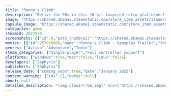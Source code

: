```yaml
---
title: "Ronny's Climb"
description: "Relive the 90s in this 16-bit inspired retro platformer! Explore colorful worlds alongside Ronny and their adorable furry friends and help them jump, dash and fight their way to the top of the mountain. Can you overcome the challenges and reach the summit?"
image: "https://shared.akamai.steamstatic.com/store_item_assets/steam/apps/2827570/header.jpg?t=1732004084"
capsule_image: "https://shared.akamai.steamstatic.com/store_item_assets/steam/apps/2827570/16283cd33dd3d64abf33f703c73e28286d61a2b2/capsule_231x87.jpg?t=1732004084"
categories: game
steamid: 2827570
screenshots: [{"id":0,"path_thumbnail":"https://shared.akamai.steamstatic.com/store_item_assets/steam/apps/2827570/ss_bea41a3511ab613c6440e2d5ac2801d81a9b2e5f.600x338.jpg?t=1732004084","path_full":"https://shared.akamai.steamstatic.com/store_item_assets/steam/apps/2827570/ss_bea41a3511ab613c6440e2d5ac2801d81a9b2e5f.1920x1080.jpg?t=1732004084"},{"id":1,"path_thumbnail":"https://shared.akamai.steamstatic.com/store_item_assets/steam/apps/2827570/ss_e524e24ae3f52aea409e6533e0f7effb461ad9da.600x338.jpg?t=1732004084","path_full":"https://shared.akamai.steamstatic.com/store_item_assets/steam/apps/2827570/ss_e524e24ae3f52aea409e6533e0f7effb461ad9da.1920x1080.jpg?t=1732004084"},{"id":2,"path_thumbnail":"https://shared.akamai.steamstatic.com/store_item_assets/steam/apps/2827570/ss_dbff6a2fe8b59a21246e06896d02b1e792a20a5a.600x338.jpg?t=1732004084","path_full":"https://shared.akamai.steamstatic.com/store_item_assets/steam/apps/2827570/ss_dbff6a2fe8b59a21246e06896d02b1e792a20a5a.1920x1080.jpg?t=1732004084"},{"id":3,"path_thumbnail":"https://shared.akamai.steamstatic.com/store_item_assets/steam/apps/2827570/ss_591a8bc389777dd4e73cb5a75d842ea4076f47a5.600x338.jpg?t=1732004084","path_full":"https://shared.akamai.steamstatic.com/store_item_assets/steam/apps/2827570/ss_591a8bc389777dd4e73cb5a75d842ea4076f47a5.1920x1080.jpg?t=1732004084"},{"id":4,"path_thumbnail":"https://shared.akamai.steamstatic.com/store_item_assets/steam/apps/2827570/ss_dd6c379ff39db11173f6244eb99ab41f9c25a464.600x338.jpg?t=1732004084","path_full":"https://shared.akamai.steamstatic.com/store_item_assets/steam/apps/2827570/ss_dd6c379ff39db11173f6244eb99ab41f9c25a464.1920x1080.jpg?t=1732004084"}]
movies: [{"id":257016660,"name":"Ronny's Climb - Gameplay Trailer","thumbnail":"https://shared.akamai.steamstatic.com/store_item_assets/steam/apps/257016660/movie.293x165.jpg?t=1725701864","webm":{"480":"http://video.akamai.steamstatic.com/store_trailers/257016660/movie480_vp9.webm?t=1725701864","max":"http://video.akamai.steamstatic.com/store_trailers/257016660/movie_max_vp9.webm?t=1725701864"},"mp4":{"480":"http://video.akamai.steamstatic.com/store_trailers/257016660/movie480.mp4?t=1725701864","max":"http://video.akamai.steamstatic.com/store_trailers/257016660/movie_max.mp4?t=1725701864"},"highlight":true}]
genres: ["Action","Adventure","Indie"]
steam_categories: ["Single-player","Full controller support"]
platforms: {"windows":true,"mac":false,"linux":false}
developers: ["Zephyrix"]
publishers: ["Zephyrix"]
release_date: {"coming_soon":true,"date":"January 2025"}
content_warning: {"ids":[],"notes":null}
about: null
detailed_description: "<img class=\"bb_img\" src=\"https://shared.akamai.steamstatic.com/store_item_assets/steam/apps/2827570/extras/1.gif?t=1732004084\" /><h2 class=\"bb_tag\">EMBARK ON AN ADVENTURE</h2>Every year, the forest folk of the Emerald Vale hold a friendly competition to find out who can climb their local mountain the highest. Aid Ronny in their journey to the summit! Jump, dash, talk and puzzle your way through unique and colorful worlds while making new friends and fighting dangerous enemies.<br><br><img class=\"bb_img\" src=\"https://shared.akamai.steamstatic.com/store_item_assets/steam/apps/2827570/extras/2.gif?t=1732004084\" /><h2 class=\"bb_tag\">FEATURES</h2><ul class=\"bb_ul\"><li><strong>Traverse beautiful, hand-crafted stages:</strong> Relive the golden era of 16-bit platformers and explore colorful worlds filled with monsters, traps, and other obstacles that demand quick reflexes and clever thinking<br></li><li><strong>Encounter quirky creatures:</strong> Join your animal friends on their journey to the summit, watch their climbing skills, race them, and engage in some friendly banter<br></li><li><strong>Worlds full of mystery:</strong> Search hidden areas for secret treasures and get rewarded with more power and new abilities<br></li><li><strong>Fodder for completionists:</strong> Looking for additional challenges? Earn badges by completing achievements, race against the clock in time trial mode, and hunt for collectibles — will you be able to find all 100 gems in each stage?</li></ul><br><img class=\"bb_img\" src=\"https://shared.akamai.steamstatic.com/store_item_assets/steam/apps/2827570/extras/3.gif?t=1732004084\" /><br><br>"
---
```


